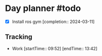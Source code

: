 # Day planner #todo 
- [x] Install ros gym  [completion:: 2024-03-11]



## Tracking
- Work [startTime:: 09:52] [endTime:: 13:42]